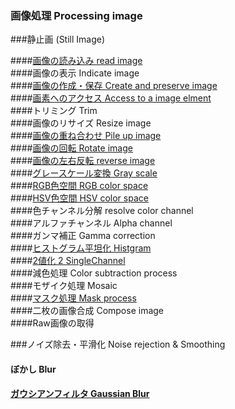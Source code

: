 ### 画像処理 Processing image
###静止画 (Still Image)

####[画像の読み込み read image](https://github.com/xxxHAL/Processing_image/tree/master/ReadImg)<br> 
####画像の表示 Indicate image<br>
####[画像の作成・保存 Create and preserve image](https://github.com/xxxHAL/Processing_image/tree/master/CreateAndPreserveImg)<br>
####[画素へのアクセス Access to a image elment](https://github.com/xxxHAL/Processing_image/tree/master/AccessElement)<br>
####トリミング  Trim<br>
####画像のリサイズ Resize image<br> 
####[画像の重ね合わせ Pile up image](https://github.com/xxxHAL/Processing_image/tree/master/PileImg)<br>
####[画像の回転 Rotate image](https://github.com/xxxHAL/Processing_image/tree/master/RotateImg)<br>
####[画像の左右反転 reverse image](https://github.com/xxxHAL/Processing_image/tree/master/ReverseImg)<br>
####[グレースケール変換 Gray scale](https://github.com/xxxHAL/Processing_image/tree/master/GrayScale)<br>
####[RGB色空間 RGB color space](https://github.com/xxxHAL/Processing_image/tree/master/RGB)<br>
####[HSV色空間 HSV color space](https://github.com/xxxHAL/Processing_image/tree/master/HSV)<br>
####色チャンネル分解 resolve color channel<br>
####アルファチャンネル Alpha channel<br>
####ガンマ補正 Gamma correction<br>
####[ヒストグラム平坦化 Histgram](https://github.com/xxxHAL/Processing_image/tree/master/Histgram)<br>
####[2値化 2 SingleChannel](https://github.com/xxxHAL/Processing_image/tree/master/SingleChannel)<br>
####減色処理 Color subtraction process<br>
####モザイク処理 Mosaic<br>
####[マスク処理 Mask process](https://github.com/xxxHAL/Processing_image/tree/master/MaskProcess)<br>
####二枚の画像合成 Compose image<br>
####Raw画像の取得<br>

###ノイズ除去・平滑化 Noise rejection & Smoothing
#### ぼかし Blur <br>
#### [ガウシアンフィルタ Gaussian Blur](https://github.com/xxxHAL/Processing_image/tree/master/Gaussian)<br>

